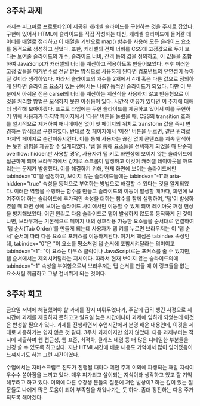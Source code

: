 ## 3주차 과제

과제는 피그마로 프로토타입이 제공된 캐러셀 슬라이드를 구현하는 것을 주제로 잡았다.
구현에 있어서 HTML에 슬라이드를 직접 작성하는 대신, 캐러셀 슬라이드에 들어갈 데이터를 배열로 정리하고 이 배열을 기반으로 map() 함수를 사용해 모든 슬라이드 요소를 동적으로 생성하고 싶었다.
또한, 캐러셀의 전체 너비를 CSS에 고정값으로 두기 보다는 보여줄 슬라이드의 개수, 슬라이드 너비, 간격 등의 값을 정의하고, 이 값들을 조합하여 JavaScript가 캐러셀의 너비를 계산하고 적용하도록 만들어보았다. 추후 이러한 고정 값들을 매개변수로 전달 받는 방식으로 사용하게 된다면 컴포넌트의 유연성이 높아질 것이라 생각하였다. 따라서 슬라이드의 개수를 2개에서 4개 혹은 다른 값으로 정의하게 된다면 슬라이드 요소가 있는 선에서는 나름? 동적인 슬라이드가 되었다. 다만 이 부분에서 아쉬운 점은 carsel의 너비를 계산하는 계산식을 사용하지 않고 반응형으로 이것을 처리할 방법은 모색하지 못한 아쉬움이 있다. 시간적 여유가 있다면 이 주제에 대해 더 생각해 보아야겠다.
프로토 타입에는 무한 슬라이드를 제공하고 있어서 이를 구현하기 위해 사용자가 마지막 페이지에서 '다음' 버튼을 눌렀을 때, CSS의 transition 효과를 일시적으로 제거하여 애니메이션 없이 첫 페이지의 위치로 transform 값을 즉시 변경하는 방식으로 구현하였다.
반대로 첫 페이지에서 '이전' 버튼을 누르면, 같은 원리로 마지막 페이지로 순간이동시킨다. 이를 통해 사용자는 끊김 없이 콘텐츠를 계속 탐색하는 듯한 경험을 제공할 수 있게되었다.
'탭'을 통해 요소들을 선택하게 되었을 때 단순히 overflow: hidden만 사용할 경우, 사용자가 탭 키로 화면상에 보이지 않는 슬라이드에 접근하게 되어 브라우저에서 강제로 스크롤이 발생하고 이것이 캐러셀 레이아웃을 깨뜨리는는 문제가 발생했다.
이를 해결하기 위해, 현재 화면에 보이는 슬라이드에만 tabindex="0"을 설정하고, 보이지 않는 슬라이드들에는 tabindex="-1"과 aria-hidden="true" 속성을 동적으로 부여하는 방법으로 해결할 수 있다는 것을 알게되었다. 이러한 역할을 수행하는 함수를 만들고 슬라이드의 이동이 발생할 때마다, 화면에 보여주어야 하는 슬라이드에 추가적인 속성을 더하는 함수를 함께 실행하여, '탭'이 발생하였을 때 화면 상에 보이는 슬라이드 사이에서만 이동할 수 있게 되어 레이아웃 깨짐 현상을 방지해보았다. 어떤 원리로 다음 슬라이드로 탭이 발생하지 않도록 동작하게 된 것이냐면, 
브라우저는 기본적으로 페이지 내의 상호작용 가능한 요소들을 순서대로 연결하여 '탭 순서(Tab Order)'를 만들게 되는데 사용자가 탭 키를 누르면 브라우저는 이 '탭 순서' 순서에 따라 다음 요소로 포커스를 이동하게된다.
여기서 핵심은 tabindex 속성인데,
tabindex="0"은 "이 요소를 평소처럼 탭 순서에 포함시켜달라는 의미이고
tabindex="-1": "이 요소는 마우스 클릭이나 JavaScript로는 포커스를 줄 수 있지만, 탭 순서에서는 제외시켜달라는 지시이다.
따라서 현재 보이지 않는 슬라이드의에 tabindex="-1" 속성을 부여함으로써 브라우저는 탭 순서를 만들 때 이 링크들을 없는 요소처럼 취급하고 그냥 건너뛰게 되는 것이다.



## 3주차 회고
금요일 저녁에 해결했어야 할 과제를 잠시 미뤄두었다가, 주말에 급히 생긴 사정으로 제시간에 과제를 제출하지 못하고고
일요일 늦은 시간에나마 과제에 임하게 되었는데 이것은 반성할 필요가 있다. 
과제를 진행하면서 수업시간에서 분명 배운 내용인데, 이것을 제대로 사용하기는 쉽지 않은 것 같다. 3주차 과제이지만 쉽지 않았다.
다음 과제부터는 적시에 제출하며 웹 접근성, 웹 표준, 최적화, 클래스 네임 등 더 많은 디테일한 부분들을 신경 쓸 수 있도록 하고싶다.
지난 HTML시간에 배운 내용도 기억에서 많이 잊어졌음이 느껴지기도 하는 그런 시간이였다.

수업에서는 자바스크립트 진도가 진행될 때마다 메인 주제 이외에 파생되는 깨알 지식이 우수수 쏟아짐을 느끼고 있다.
매우 피가되고 살이되는 지식이라 생각하고 있고 잘 기억해두려고 하고 있다.
이외에 다른 수강생 분들의 질문에 저런 발상이? 하는 깊이 있는 질문들도 나에게 많은 도움이 되어 부족함을 채워나가는 듯 하다.
좀더 장진하는 다음 주가 되도록 해야겠다.

